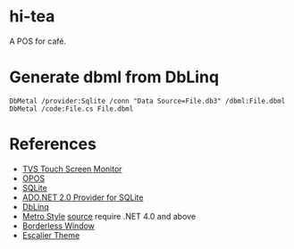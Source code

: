 hi-tea
======
A POS for café.

Generate dbml from DbLinq
===================

	DbMetal /provider:Sqlite /conn "Data Source=File.db3" /dbml:File.dbml
	DbMetal /code:File.cs File.dbml


References
=======
- [TVS Touch Screen Monitor](http://www.tvs.com.tw/)
- [OPOS](http://en.wikipedia.org/wiki/OPOS)
- [SQLite](http://www.sqlite.org/)
- [ADO.NET 2.0 Provider for SQLite](http://sourceforge.net/projects/sqlite-dotnet2/)
- [DbLinq](http://code.google.com/p/dblinq2007/)
- [Metro Style](http://mahapps.com/MahApps.Metro/) [source](https://github.com/MahApps/MahApps.Metro) require .NET 4.0 and above
- [Borderless Window](https://wpfborderless.codeplex.com/)
- [Escalier Theme](http://www.freecsstemplates.org/preview/escalier/)

